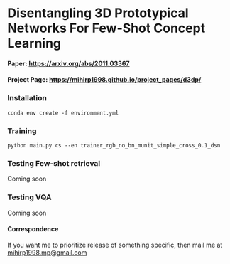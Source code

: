 # Disentangling 3D Prototypical Networks For Few-Shot Concept Learning
#### Paper: https://arxiv.org/abs/2011.03367
#### Project Page: https://mihirp1998.github.io/project_pages/d3dp/

### Installation

```
conda env create -f environment.yml
```

### Training

```
python main.py cs --en trainer_rgb_no_bn_munit_simple_cross_0.1_dsn
```

### Testing Few-shot retrieval

Coming soon


### Testing VQA

Coming soon


#### Correspondence

If you want me to prioritize release of something specific, then mail me at mihirp1998.mp@gmail.com 

